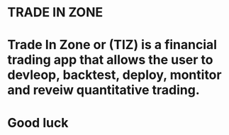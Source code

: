 # TRADE IN ZONE

# Trade In Zone or (TIZ) is a financial trading app that allows the user to devleop, backtest, deploy, montitor and reveiw quantitative trading.

# Good luck